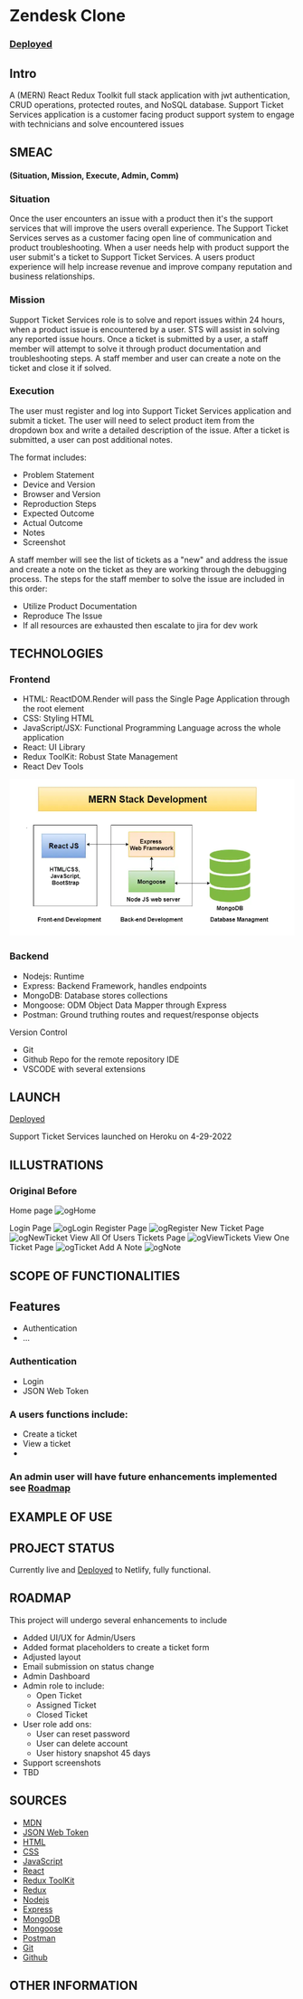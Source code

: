 # Zendesk Clone

### [Deployed](https://zen-desk-fsd.netlify.app/)

## Intro

A (MERN) React Redux Toolkit full stack application with jwt authentication, CRUD operations, protected routes, and NoSQL database. Support Ticket Services application is a customer facing product support system to engage with technicians and solve encountered issues

## SMEAC

#### (Situation, Mission, Execute, Admin, Comm)

### Situation

Once the user encounters an issue with a product then it's the support services that will improve the users overall experience. The Support Ticket Services serves as a customer facing open line of communication and product troubleshooting. When a user needs help with product support the user submit's a ticket to Support Ticket Services. A users product experience will help increase revenue and improve company reputation and business relationships.

### Mission

Support Ticket Services role is to solve and report issues within 24 hours, when a product issue is encountered by a user. STS will assist in solving any reported issue hours. Once a ticket is submitted by a user, a staff member will attempt to solve it through product documentation and troubleshooting steps. A staff member and user can create a note on the ticket and close it if solved.

### Execution

The user must register and log into Support Ticket Services application and submit a ticket. The user will need to select product item from the dropdown box and write a detailed description of the issue. After a ticket is submitted, a user can post additional notes.

The format includes:

- Problem Statement
- Device and Version
- Browser and Version
- Reproduction Steps
- Expected Outcome
- Actual Outcome
- Notes
- Screenshot

A staff member will see the list of tickets as a "new" and address the issue and create a note on the ticket as they are working through the debugging process. The steps for the staff member to solve the issue are included in this order:

- Utilize Product Documentation
- Reproduce The Issue
- If all resources are exhausted then escalate to jira for dev work

## TECHNOLOGIES

### Frontend

- HTML: ReactDOM.Render will pass the Single Page Application through the root element
- CSS: Styling HTML
- JavaScript/JSX: Functional Programming Language across the whole application
- React: UI Library
- Redux ToolKit: Robust State Management
- React Dev Tools

<img src="https://raw.githubusercontent.com/GregPetropoulos/SupportDesk/main/client/src/assets/MERN-stack-1.webp"/>

### Backend

- Nodejs: Runtime
- Express: Backend Framework, handles endpoints
- MongoDB: Database stores collections
- Mongoose: ODM Object Data Mapper through Express
- Postman: Ground truthing routes and request/response objects

Version Control

- Git
- Github Repo for the remote repository
  IDE
- VSCODE with several extensions

## LAUNCH

[Deployed](https://supportdesk-8110.onrender.com/)

Support Ticket Services launched on Heroku on 4-29-2022

## ILLUSTRATIONS

### Original Before

Home page
![ogHome](./client/src/assets/ogHome.png)

Login Page
![ogLogin](./client/src/assets/ogLogin.png)
Register Page
![ogRegister](./client/src/assets/ogRegister.png)
New Ticket Page
![ogNewTicket](./client/src/assets/ogNewTicket.png)
View All Of Users Tickets Page
![ogViewTickets](./client/src/assets/ogViewTickets.png)
View One Ticket Page
![ogTicket](./client/src/assets/ogTicket.png)
Add A Note
![ogNote](./client/src/assets/ogNote.png)


## SCOPE OF FUNCTIONALITIES

## Features

- Authentication
- ...

### Authentication

- Login
- JSON Web Token

### A users functions include:

- Create a ticket
- View a ticket
- 
### An admin user will have future enhancements implemented see [Roadmap](#roadmap)

## EXAMPLE OF USE

## PROJECT STATUS

Currently live and [Deployed](https://zen-desk-fsd.netlify.app/) to Netlify, fully functional.

## ROADMAP

This project will undergo several enhancements to include

- Added UI/UX for Admin/Users
- Added format placeholders to create a ticket form
- Adjusted layout
- Email submission on status change
- Admin Dashboard
- Admin role to include:
  - Open Ticket
  - Assigned Ticket
  - Closed Ticket
- User role add ons:
  - User can reset password
  - User can delete account
  - User history snapshot 45 days
- Support screenshots
- TBD

## SOURCES

- [MDN]()
- [JSON Web Token](https://jwt.io/)
- [HTML]()
- [CSS]()
- [JavaScript]()
- [React]()
- [Redux ToolKit]()
- [Redux]()
- [Nodejs]()
- [Express]()
- [MongoDB](https://www.mongodb.com/)
- [Mongoose]()
- [Postman]()
- [Git]()
- [Github]()

## OTHER INFORMATION

